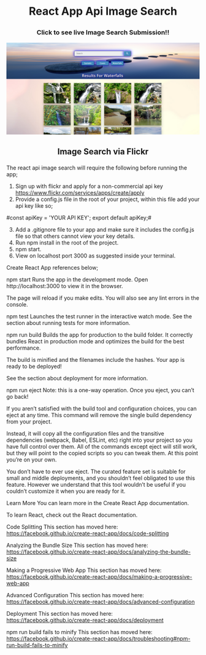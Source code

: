 
<h1><b><p align="center">React App Api Image Search</p></b></h1>


<h3><b><p align="center">Click to see live Image Search Submission!!</p></b></h3>
<a href="https://reactapiimagesearch.netlify.com/" target="_blank"><img src="https://github.com/sargef/react-app-api-image-search/blob/master/src/images/reactimage.png"></a>

<h2><b><p align="center">Image Search via Flickr</p></b></h2>

The react api image search will require the following before running the app;

1. Sign up with flickr and apply for a non-commercial api key https://www.flickr.com/services/apps/create/apply
2. Provide a config.js file in the root of your project, within this file add your api key like so;

#const apiKey = 'YOUR API KEY';
export default apiKey;#

3. Add a .gitignore file to your app and make sure it includes the config.js file so that others cannot view your key details.
4. Run npm install in the root of the project.
5. npm start.
6. View on localhost port 3000 as suggested inside your terminal.

Create React App references below;

npm start
Runs the app in the development mode.
Open http://localhost:3000 to view it in the browser.

The page will reload if you make edits.
You will also see any lint errors in the console.

npm test
Launches the test runner in the interactive watch mode.
See the section about running tests for more information.

npm run build
Builds the app for production to the build folder.
It correctly bundles React in production mode and optimizes the build for the best performance.

The build is minified and the filenames include the hashes.
Your app is ready to be deployed!

See the section about deployment for more information.

npm run eject
Note: this is a one-way operation. Once you eject, you can’t go back!

If you aren’t satisfied with the build tool and configuration choices, you can eject at any time. This command will remove the single build dependency from your project.

Instead, it will copy all the configuration files and the transitive dependencies (webpack, Babel, ESLint, etc) right into your project so you have full control over them. All of the commands except eject will still work, but they will point to the copied scripts so you can tweak them. At this point you’re on your own.

You don’t have to ever use eject. The curated feature set is suitable for small and middle deployments, and you shouldn’t feel obligated to use this feature. However we understand that this tool wouldn’t be useful if you couldn’t customize it when you are ready for it.

Learn More
You can learn more in the Create React App documentation.

To learn React, check out the React documentation.

Code Splitting
This section has moved here: https://facebook.github.io/create-react-app/docs/code-splitting

Analyzing the Bundle Size
This section has moved here: https://facebook.github.io/create-react-app/docs/analyzing-the-bundle-size

Making a Progressive Web App
This section has moved here: https://facebook.github.io/create-react-app/docs/making-a-progressive-web-app

Advanced Configuration
This section has moved here: https://facebook.github.io/create-react-app/docs/advanced-configuration

Deployment
This section has moved here: https://facebook.github.io/create-react-app/docs/deployment

npm run build fails to minify
This section has moved here: https://facebook.github.io/create-react-app/docs/troubleshooting#npm-run-build-fails-to-minify

